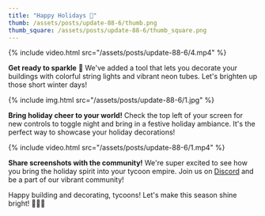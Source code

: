 ```yaml
---
title: "Happy Holidays 🎁"
thumb: /assets/posts/update-88-6/thumb.png
thumb_square: /assets/posts/update-88-6/thumb_square.png
---
```


{% include video.html src="/assets/posts/update-88-6/4.mp4" %}

<b>Get ready to sparkle</b> 🌟 We've added a tool that lets you decorate your buildings with colorful string lights and vibrant neon tubes. Let's brighten up those short winter days!

{% include img.html src="/assets/posts/update-88-6/1.jpg" %}

<b>Bring holiday cheer to your world!</b> Check the top left of your screen for new controls to toggle night and bring in a festive holiday ambiance. It's the perfect way to showcase your holiday decorations!

{% include video.html src="/assets/posts/update-88-6/1.mp4" %}

<b>Share screenshots with the community!</b> We're super excited to see how you bring the holiday spirit into your tycoon empire. Join us on [Discord](http://discord.gg/voxeltycoon) and be a part of our vibrant community!

Happy building and decorating, tycoons! Let's make this season shine bright! 🚂✨🎊